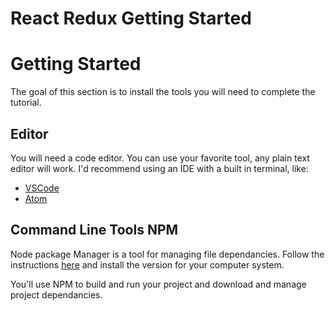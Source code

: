# React Redux Getting Started

# Getting Started 

The goal of this section is to install the tools you will need to complete the tutorial. 

## Editor

You will need a code editor. You can use your favorite tool, any plain text editor will work. I'd recommend using an IDE with a built in terminal, like: 

- [VSCode](https://code.visualstudio.com)
- [Atom](https://atom.io)

## Command Line Tools NPM

Node package Manager is a tool for managing file dependancies. Follow the instructions [here](https://www.npmjs.com/package/npm) and install the version for your computer system. 

You'll use NPM to build and run your project and download and manage project dependancies. 

